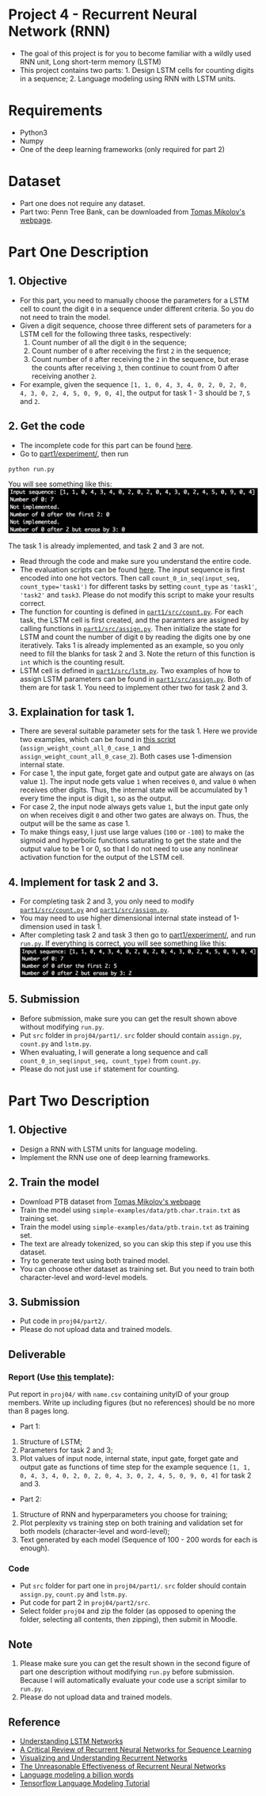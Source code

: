 # Project 4 - Recurrent Neural Network (RNN)

- The goal of this project is for you to become familiar with a wildly used RNN unit, Long short-term memory (LSTM)
- This project contains two parts: 1. Design LSTM cells for counting digits in a sequence; 2. Language modeling using RNN with LSTM units.

# Requirements
- Python3
- Numpy
- One of the deep learning frameworks (only required for part 2)

# Dataset
- Part one does not require any dataset.
- Part two: Penn Tree Bank, can be downloaded from [Tomas Mikolov's webpage](http://www.fit.vutbr.cz/~imikolov/rnnlm/simple-examples.tgz).

# Part One Description 
## 1. Objective
- For this part, you need to manually choose the parameters for a LSTM cell to count the digit `0` in a sequence under different criteria. So you do not need to train the model.
- Given a digit sequence, choose three different sets of parameters for a LSTM cell for the following three tasks, respectively:
  1. Count number of all the digit `0` in the sequence;
  2. Count number of `0` after receiving the first `2` in the sequence;
  3. Count number of `0` after receiving the `2` in the sequence, but erase the counts after receiving `3`, then continue to count from 0 after receiving another `2`.
- For example, given the sequence `[1, 1, 0, 4, 3, 4, 0, 2, 0, 2, 0, 4, 3, 0, 2, 4, 5, 0, 9, 0, 4]`, the output for task 1 - 3 should be `7`, `5` and `2`.

## 2. Get the code
- The incomplete code for this part can be found [here](part1/).
- Go to [part1/experiment/](part1/experiment), then run
```
python run.py
```
You will see something like this:
![fig1](figs/fig1.png)

The task 1 is already implemented, and task 2 and 3 are not.

- Read through the code and make sure you understand the entire code. 
- The evaluation scripts can be found [here](part1/experiment/run.py). The input sequence is first encoded into one hot vectors. Then call `count_0_in_seq(input_seq, count_type='task1')` for different tasks by setting `count_type` as `'task1'`, `'task2'` and `task3`. Please do not modify this script to make your results correct.
- The function for counting is defined in [`part1/src/count.py`](part1/src/count.py). For each task, the LSTM cell is first created, and the paramters are assigned by calling functions in [`part1/src/assign.py`](part1/src/assign.py). Then initialize the state for LSTM and count the number of digit `0` by reading the digits one by one iteratively. Taks 1 is already implemented as an example, so you only need to fill the blanks for task 2 and 3. Note the return of this function is `int` which is the counting result.
- LSTM cell is defined in [`part1/src/lstm.py`](part1/src/lstm.py). Two examples of how to assign LSTM parameters can be found in [`part1/src/assign.py`](part1/src/assign.py). Both of them are for task 1. You need to implement other two for task 2 and 3.

## 3. Explaination for task 1.
- There are several suitable parameter sets for the task 1. Here we provide two examples, which can be found in [this script](part1/src/assign.py) (`assign_weight_count_all_0_case_1` and `assign_weight_count_all_0_case_2`). Both cases use 1-dimension internal state. 
- For case 1, the input gate, forget gate and output gate are always on (as value `1`). The input node gets value `1` when receives `0`, and value `0` when receives other digits. Thus, the internal state will be accumulated by 1 every time the input is digit `1`, so as the output.
- For case 2, the input node always gets value `1`, but the input gate only on when receives digit `0` and other two gates are always on. Thus, the output will be the same as case 1.
- To make things easy, I just use large values (`100` or `-100`) to make the sigmoid and hyperbolic functions saturating to get the state and the output value to be 1 or 0, so that I do not need to use any nonlinear activation function for the output of the LSTM cell.

## 4. Implement for task 2 and 3.
- For completing task 2 and 3, you only need to modify [`part1/src/count.py`](part1/src/count.py) and [`part1/src/assign.py`](part1/src/assign.py). 
- You may need to use higher dimensional internal state instead of 1-dimension used in task 1.
- After completing task 2 and task 3 then go to [part1/experiment/](part1/experiment), and run `run.py`. If everything is correct, you will see something like this:
![fig2](figs/fig2.png)

## 5. Submission
- Before submission, make sure you can get the result shown above without modifying `run.py`.
- Put `src` folder in `proj04/part1/`. `src` folder should contain `assign.py`, `count.py` and `lstm.py`.
- When evaluating, I will generate a long sequence and call `count_0_in_seq(input_seq, count_type)` from `count.py`.
- Please do not just use `if` statement for counting.

# Part Two Description 
## 1. Objective
- Design a RNN with LSTM units for language modeling.
- Implement the RNN use one of deep learning frameworks.

## 2. Train the model
- Download PTB dataset from [Tomas Mikolov's webpage](http://www.fit.vutbr.cz/~imikolov/rnnlm/simple-examples.tgz)
- Train the model using `simple-examples/data/ptb.char.train.txt` as training set. 
- Train the model using `simple-examples/data/ptb.train.txt` as training set.
- The text are already tokenized, so you can skip this step if you use this dataset.
- Try to generate text using both trained model.
- You can choose other dataset as training set. But you need to train both character-level and word-level models.

## 3. Submission
- Put code in `proj04/part2/`. 
- Please do not upload data and trained models.


## Deliverable
### Report (Use [this](https://www.ieee.org/conferences/publishing/templates.html) template):
Put report in `proj04/` with `name.csv` containing unityID of your group members.
Write up including figures (but no references) should be no more than 8 pages long.
- Part 1: 
1. Structure of LSTM;
2. Parameters for task 2 and 3;
3. Plot values of input node, internal state, input gate, forget gate and output gate as functions of time step for the example sequence `[1, 1, 0, 4, 3, 4, 0, 2, 0, 2, 0, 4, 3, 0, 2, 4, 5, 0, 9, 0, 4]` for task 2 and 3.
- Part 2:
1. Structure of RNN and hyperparameters you choose for training;
2. Plot perplexity vs training step on both training and validation set for both models (character-level and word-level); 
3. Text generated by each model (Sequence of 100 - 200 words for each is enough). 


### Code
- Put `src` folder for part one in `proj04/part1/`. `src` folder should contain `assign.py`, `count.py` and `lstm.py`.
- Put code for part 2 in `proj04/part2/src`. 
- Select folder `proj04` and zip the folder (as opposed to opening the folder, selecting all contents, then zipping), then submit in Moodle.

## Note
1. Please make sure you can get the result shown in the second figure of part one description without modifying `run.py` before submission. Because I will automatically evaluate your code use a script similar to `run.py`. 
2. Please do not upload data and trained models. 

## Reference
- [Understanding LSTM Networks](http://colah.github.io/posts/2015-08-Understanding-LSTMs/)
- [A Critical Review of Recurrent Neural Networks for Sequence Learning](https://arxiv.org/abs/1506.00019)
- [Visualizing and Understanding Recurrent Networks](https://arxiv.org/abs/1506.02078)
- [The Unreasonable Effectiveness of Recurrent Neural Networks](http://karpathy.github.io/2015/05/21/rnn-effectiveness/)
- [Language modeling a billion words](http://torch.ch/blog/2016/07/25/nce.html)
- [Tensorflow Language Modeling Tutorial](https://www.tensorflow.org/tutorials/sequences/recurrent)
